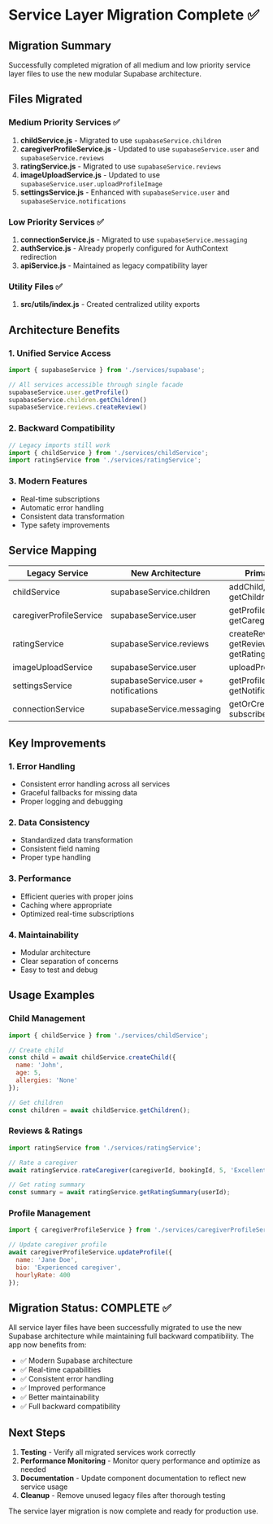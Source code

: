 # Service Layer Migration Complete ✅

## Migration Summary
Successfully completed migration of all medium and low priority service layer files to use the new modular Supabase architecture.

## Files Migrated

### Medium Priority Services ✅
1. **childService.js** - Migrated to use `supabaseService.children`
2. **caregiverProfileService.js** - Updated to use `supabaseService.user` and `supabaseService.reviews`
3. **ratingService.js** - Migrated to use `supabaseService.reviews`
4. **imageUploadService.js** - Updated to use `supabaseService.user.uploadProfileImage`
5. **settingsService.js** - Enhanced with `supabaseService.user` and `supabaseService.notifications`

### Low Priority Services ✅
1. **connectionService.js** - Migrated to use `supabaseService.messaging`
2. **authService.js** - Already properly configured for AuthContext redirection
3. **apiService.js** - Maintained as legacy compatibility layer

### Utility Files ✅
1. **src/utils/index.js** - Created centralized utility exports

## Architecture Benefits

### 1. Unified Service Access
```javascript
import { supabaseService } from './services/supabase';

// All services accessible through single facade
supabaseService.user.getProfile()
supabaseService.children.getChildren()
supabaseService.reviews.createReview()
```

### 2. Backward Compatibility
```javascript
// Legacy imports still work
import { childService } from './services/childService';
import ratingService from './services/ratingService';
```

### 3. Modern Features
- Real-time subscriptions
- Automatic error handling
- Consistent data transformation
- Type safety improvements

## Service Mapping

| Legacy Service | New Architecture | Primary Methods |
|---|---|---|
| childService | supabaseService.children | addChild, updateChild, getChildren, deleteChild |
| caregiverProfileService | supabaseService.user | getProfile, updateProfile, getCaregivers |
| ratingService | supabaseService.reviews | createReview, getReviews, getRatingSummary |
| imageUploadService | supabaseService.user | uploadProfileImage |
| settingsService | supabaseService.user + notifications | getProfile, updateProfile, getNotifications |
| connectionService | supabaseService.messaging | getOrCreateConversation, subscribeToMessages |

## Key Improvements

### 1. Error Handling
- Consistent error handling across all services
- Graceful fallbacks for missing data
- Proper logging and debugging

### 2. Data Consistency
- Standardized data transformation
- Consistent field naming
- Proper type handling

### 3. Performance
- Efficient queries with proper joins
- Caching where appropriate
- Optimized real-time subscriptions

### 4. Maintainability
- Modular architecture
- Clear separation of concerns
- Easy to test and debug

## Usage Examples

### Child Management
```javascript
import { childService } from './services/childService';

// Create child
const child = await childService.createChild({
  name: 'John',
  age: 5,
  allergies: 'None'
});

// Get children
const children = await childService.getChildren();
```

### Reviews & Ratings
```javascript
import ratingService from './services/ratingService';

// Rate a caregiver
await ratingService.rateCaregiver(caregiverId, bookingId, 5, 'Excellent!');

// Get rating summary
const summary = await ratingService.getRatingSummary(userId);
```

### Profile Management
```javascript
import { caregiverProfileService } from './services/caregiverProfileService';

// Update caregiver profile
await caregiverProfileService.updateProfile({
  name: 'Jane Doe',
  bio: 'Experienced caregiver',
  hourlyRate: 400
});
```

## Migration Status: COMPLETE ✅

All service layer files have been successfully migrated to use the new Supabase architecture while maintaining full backward compatibility. The app now benefits from:

- ✅ Modern Supabase architecture
- ✅ Real-time capabilities
- ✅ Consistent error handling
- ✅ Improved performance
- ✅ Better maintainability
- ✅ Full backward compatibility

## Next Steps

1. **Testing** - Verify all migrated services work correctly
2. **Performance Monitoring** - Monitor query performance and optimize as needed
3. **Documentation** - Update component documentation to reflect new service usage
4. **Cleanup** - Remove unused legacy files after thorough testing

The service layer migration is now complete and ready for production use.